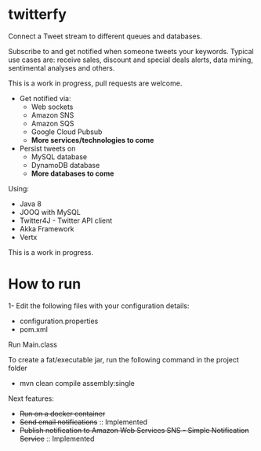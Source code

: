 # twitterfy
Connect a Tweet stream to different queues and databases.

Subscribe to and get notified when someone tweets your keywords. Typical use cases are: receive sales, discount and special deals alerts, data mining, sentimental analyses and others.

This is a work in progress, pull requests are welcome.

 - Get notified via:
   - Web sockets
   - Amazon SNS
   - Amazon SQS
   - Google Cloud Pubsub
   - **More services/technologies to come**
 - Persist tweets on
   - MySQL database
   - DynamoDB database
   - **More databases to come**

Using:
 - Java 8
 - JOOQ with MySQL
 - Twitter4J - Twitter API client
 - Akka Framework
 - Vertx

This is a work in progress.

# How to run
1- Edit the following files with your configuration details:
  - configuration.properties
  - pom.xml

Run Main.class

To create a fat/executable jar, run the following command in the project folder
 - mvn clean compile assembly:single

Next features:
  - ~~Run on a docker container~~
  - ~~Send email notifications~~ :: Implemented
  - ~~Publish notification to Amazon Web Services SNS - Simple Notification Service~~ :: Implemented
